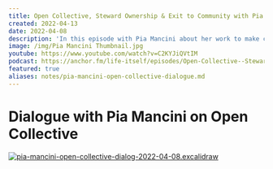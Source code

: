 ```yaml
---
title: Open Collective, Steward Ownership & Exit to Community with Pia Mancini
created: 2022-04-13
date: 2022-04-08
description: 'In this episode with Pia Mancini about her work to make community finance transparent and sustainable with Open Collective, her commitment ot steward ownership and the value of an exit to community.'
image: /img/Pia Mancini Thumbnail.jpg
youtube: https://www.youtube.com/watch?v=C2KYJiQVtIM
podcast: https://anchor.fm/life-itself/episodes/Open-Collective--Steward-Ownership--Exit-to-Community-with-Pia-Mancini-e1hkltv/a-a7gpq18
featured: true
aliases: notes/pia-mancini-open-collective-dialogue.md
---
```


# Dialogue with Pia Mancini on Open Collective

[![pia-mancini-open-collective-dialog-2022-04-08.excalidraw](/excalidraw/pia-mancini-open-collective-dialog-2022-04-08.excalidraw.svg)](/excalidraw/pia-mancini-open-collective-dialog-2022-04-08.excalidraw.svg)
